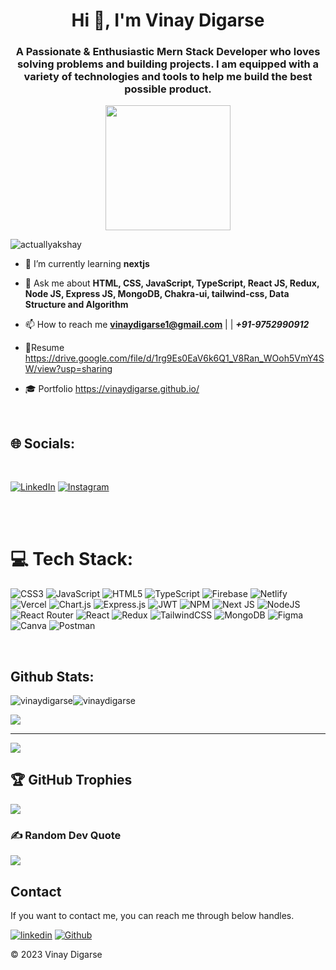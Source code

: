 <h1 align="center">Hi 👋, I'm Vinay Digarse</h1>
<div display="flex", flex-direction="column">
<h3 align="center">A Passionate & Enthusiastic Mern Stack Developer who loves solving problems and building projects. I am equipped with a variety of technologies and tools to help me build the best possible product.</h3>
<p align="center">
    <img src="https://raw.githubusercontent.com/chiraag-kakar/chiraag-kakar/master/hadder.gif" height="200px">
</p>
  </div>

<p align="left"> <img src="https://komarev.com/ghpvc/?username=vinaydigarse&label=Profile%20views&color=0e75b6&style=flat" alt="actuallyakshay" /> </p>



- 🌱 I’m currently learning **nextjs**

- 💬 Ask me about **HTML, CSS, JavaScript, TypeScript, React JS, Redux, Node JS, Express JS, MongoDB, Chakra-ui, tailwind-css, Data Structure and Algorithm**

- 📫 How to reach me **vinaydigarse1@gmail.com** | | ***+91-9752990912***

- 📑Resume https://drive.google.com/file/d/1rg9Es0EaV6k6Q1_V8Ran_WOoh5VmY4SW/view?usp=sharing

- 🎓 Portfolio https://vinaydigarse.github.io/

</br>


## 🌐 Socials:
</br>

[![LinkedIn](https://img.shields.io/badge/LinkedIn-%230077B5.svg?logo=linkedin&logoColor=white)](https://www.linkedin.com/in/vinay-digarse-a983051a0/) 
[![Instagram](https://img.shields.io/badge/Instagram%230077B5.svg?logo=Instagram)](https://www.linkedin.com/in/vinay-digarse-a983051a0/)

</br>
</br>


# 💻 Tech Stack:
![CSS3](https://img.shields.io/badge/css3-%231572B6.svg?style=for-the-badge&logo=css3&logoColor=white) ![JavaScript](https://img.shields.io/badge/javascript-%23323330.svg?style=for-the-badge&logo=javascript&logoColor=%23F7DF1E) ![HTML5](https://img.shields.io/badge/html5-%23E34F26.svg?style=for-the-badge&logo=html5&logoColor=white) ![TypeScript](https://img.shields.io/badge/typescript-%23007ACC.svg?style=for-the-badge&logo=typescript&logoColor=white) ![Firebase](https://img.shields.io/badge/firebase-%23039BE5.svg?style=for-the-badge&logo=firebase) ![Netlify](https://img.shields.io/badge/netlify-%23000000.svg?style=for-the-badge&logo=netlify&logoColor=#00C7B7) ![Vercel](https://img.shields.io/badge/vercel-%23000000.svg?style=for-the-badge&logo=vercel&logoColor=white) ![Chart.js](https://img.shields.io/badge/chart.js-F5788D.svg?style=for-the-badge&logo=chart.js&logoColor=white) ![Express.js](https://img.shields.io/badge/express.js-%23404d59.svg?style=for-the-badge&logo=express&logoColor=%2361DAFB) ![JWT](https://img.shields.io/badge/JWT-black?style=for-the-badge&logo=JSON%20web%20tokens) ![NPM](https://img.shields.io/badge/NPM-%23000000.svg?style=for-the-badge&logo=npm&logoColor=white) ![Next JS](https://img.shields.io/badge/Next-black?style=for-the-badge&logo=next.js&logoColor=white) ![NodeJS](https://img.shields.io/badge/node.js-6DA55F?style=for-the-badge&logo=node.js&logoColor=white) ![React Router](https://img.shields.io/badge/React_Router-CA4245?style=for-the-badge&logo=react-router&logoColor=white) ![React](https://img.shields.io/badge/react-%2320232a.svg?style=for-the-badge&logo=react&logoColor=%2361DAFB) ![Redux](https://img.shields.io/badge/redux-%23593d88.svg?style=for-the-badge&logo=redux&logoColor=white) ![TailwindCSS](https://img.shields.io/badge/tailwindcss-%2338B2AC.svg?style=for-the-badge&logo=tailwind-css&logoColor=white) ![MongoDB](https://img.shields.io/badge/MongoDB-%234ea94b.svg?style=for-the-badge&logo=mongodb&logoColor=white) 	![Figma](https://img.shields.io/badge/figma-%23F24E1E.svg?style=for-the-badge&logo=figma&logoColor=white) ![Canva](https://img.shields.io/badge/Canva-%2300C4CC.svg?style=for-the-badge&logo=Canva&logoColor=white) ![Postman](https://img.shields.io/badge/Postman-FF6C37?style=for-the-badge&logo=postman&logoColor=white)

</br>


## Github Stats:



<p align="left"><img align="center" src="https://streak-stats.demolab.com/?user=vinaydigarse&theme=nord&hide_border=true&border_radius=10&date_format=M%20j%5B%2C%20Y%5D)" alt="vinaydigarse" /><img align="center" src="https://github-readme-stats.vercel.app/api?username=vinaydigarse&count_private=true&theme=nord&hide_border=true&border_radius=10" alt="vinaydigarse" /></p>
<img src='https://github-readme-stats.vercel.app/api/top-langs/?username=vinaydigarse&layout=compact&theme=nord&hide_border=true&border_radius=10' />


---
[![](https://visitcount.itsvg.in/api?id=vinaydigarse&icon=0&color=0)](https://visitcount.itsvg.in)


## 🏆 GitHub Trophies
![](https://github-profile-trophy.vercel.app/?username=vinaydigarse&theme=nord&no-frame=true&no-bg=false&margin-w=4)

### ✍️ Random Dev Quote
![](https://quotes-github-readme.vercel.app/api?type=horizontal&theme=dark)




## Contact

If you want to contact me, you can reach me through below handles.

[![linkedin](https://img.shields.io/badge/Vinay_Digarse-0077B5?style=for-the-badge&logo=linkedin&logoColor=white)](https://www.linkedin.com/in/vinay-digarse-a983051a0/)
[![Github](https://img.shields.io/badge/Vinay_Digarse-20232A?style=for-the-badge&logo=Github&logoColor=white)](https://github.com/vinaydigarse)

© 2023 Vinay Digarse
